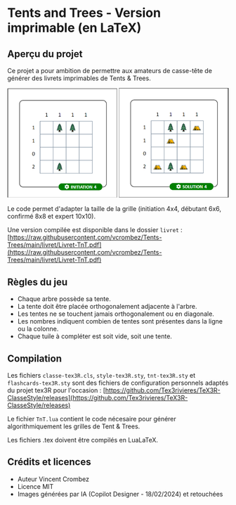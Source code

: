 # Tents and Trees - Version imprimable (en LaTeX)

## Aperçu du projet

Ce projet a pour ambition de permettre aux amateurs de casse-tête de générer des livrets imprimables de Tents & Trees. 
<tr>

<td> <img src="./images/Initiation4.png" alt="Initiation" style="width: 250px;"/> </td>
<td> <img src="./images/Solution4.png" alt="Solution" style="width: 250px;"/> </td>
</tr>

Le code permet d'adapter la taille de la grille (initiation 4x4, débutant 6x6, confirmé 8x8 et expert 10x10).

Une version compilée est disponible dans le dossier `livret` : [https://raw.githubusercontent.com/vcrombez/Tents-Trees/main/livret/Livret-TnT.pdf](https://raw.githubusercontent.com/vcrombez/Tents-Trees/main/livret/Livret-TnT.pdf)

## Règles du jeu

- Chaque arbre possède sa tente.
- La tente doit être placée orthogonalement adjacente à l'arbre.
- Les tentes ne se touchent jamais orthogonalement ou en diagonale.
- Les nombres indiquent combien de tentes sont présentes dans la ligne ou la colonne.
- Chaque tuile à compléter est soit vide, soit une tente.

## Compilation

Les fichiers `classe-tex3R.cls`, `style-tex3R.sty`, `tnt-tex3R.sty` et `flashcards-tex3R.sty` sont des fichiers de configuration personnels adaptés du projet tex3R pour l'occasion : [https://github.com/Tex3rivieres/TeX3R-ClasseStyle/releases](https://github.com/Tex3rivieres/TeX3R-ClasseStyle/releases)

Le fichier `TnT.lua` contient le code nécesaire pour générer algorithmiquement les grilles de Tent & Trees.

Les fichiers .tex doivent être compilés en LuaLaTeX. 

## Crédits et licences

- Auteur Vincent Crombez
- Licence MIT
- Images générées par IA (Copilot Designer - 18/02/2024) et retouchées